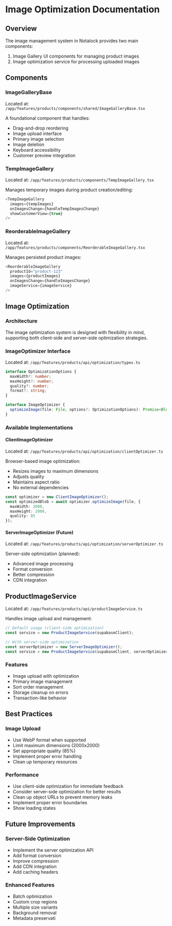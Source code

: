 # Image Optimization Documentation

## Overview
The image management system in Notalock provides two main components:
1. Image Gallery UI components for managing product images
2. Image optimization service for processing uploaded images

## Components

### ImageGalleryBase
Located at: `/app/features/products/components/shared/ImageGalleryBase.tsx`

A foundational component that handles:
- Drag-and-drop reordering
- Image upload interface
- Primary image selection
- Image deletion
- Keyboard accessibility
- Customer preview integration

### TempImageGallery
Located at: `/app/features/products/components/TempImageGallery.tsx`

Manages temporary images during product creation/editing:
```typescript
<TempImageGallery
  images={tempImages}
  onImagesChange={handleTempImagesChange}
  showCustomerView={true}
/>
```

### ReorderableImageGallery
Located at: `/app/features/products/components/ReorderableImageGallery.tsx`

Manages persisted product images:
```typescript
<ReorderableImageGallery
  productId="product-123"
  images={productImages}
  onImagesChange={handleImagesChange}
  imageService={imageService}
/>
```

## Image Optimization

### Architecture
The image optimization system is designed with flexibility in mind, supporting both client-side and server-side optimization strategies.

### ImageOptimizer Interface
Located at: `/app/features/products/api/optimization/types.ts`

```typescript
interface OptimizationOptions {
  maxWidth?: number;
  maxHeight?: number;
  quality?: number;
  format?: string;
}

interface ImageOptimizer {
  optimizeImage(file: File, options?: OptimizationOptions): Promise<Blob>;
}
```

### Available Implementations

#### ClientImageOptimizer
Located at: `/app/features/products/api/optimization/clientOptimizer.ts`

Browser-based image optimization:
- Resizes images to maximum dimensions
- Adjusts quality
- Maintains aspect ratio
- No external dependencies

```typescript
const optimizer = new ClientImageOptimizer();
const optimizedBlob = await optimizer.optimizeImage(file, {
  maxWidth: 2000,
  maxHeight: 2000,
  quality: 85
});
```

#### ServerImageOptimizer (Future)
Located at: `/app/features/products/api/optimization/serverOptimizer.ts`

Server-side optimization (planned):
- Advanced image processing
- Format conversion
- Better compression
- CDN integration

## ProductImageService
Located at: `/app/features/products/api/productImageService.ts`

Handles image upload and management:

```typescript
// Default usage (client-side optimization)
const service = new ProductImageService(supabaseClient);

// With server-side optimization
const serverOptimizer = new ServerImageOptimizer();
const service = new ProductImageService(supabaseClient, serverOptimizer);
```

### Features
- Image upload with optimization
- Primary image management
- Sort order management
- Storage cleanup on errors
- Transaction-like behavior

## Best Practices

### Image Upload
- Use WebP format when supported
- Limit maximum dimensions (2000x2000)
- Set appropriate quality (85%)
- Implement proper error handling
- Clean up temporary resources

### Performance
- Use client-side optimization for immediate feedback
- Consider server-side optimization for better results
- Clean up object URLs to prevent memory leaks
- Implement proper error boundaries
- Show loading states

## Future Improvements

### Server-Side Optimization
- Implement the server optimization API
- Add format conversion
- Improve compression
- Add CDN integration
- Add caching headers

### Enhanced Features
- Batch optimization
- Custom crop regions
- Multiple size variants
- Background removal
- Metadata preservati